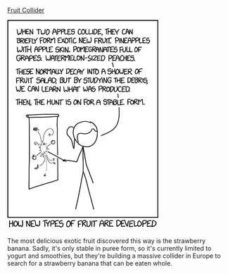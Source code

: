 [Fruit Collider](https://xkcd.com/1949)

![Fruit Collider](./random_comic.png)

The most delicious exotic fruit discovered this way is the strawberry banana. Sadly, it's only stable in puree form, so it's currently limited to yogurt and smoothies, but they're building a massive collider in Europe to search for a strawberry banana that can be eaten whole.

